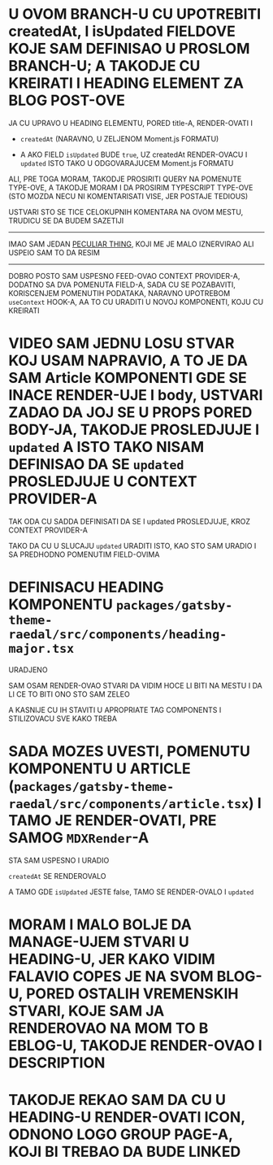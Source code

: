 # U OVOM BRANCH-U CU UPOTREBITI createdAt, I isUpdated FIELDOVE KOJE SAM DEFINISAO U PROSLOM BRANCH-U; A TAKODJE CU KREIRATI I HEADING ELEMENT ZA BLOG POST-OVE

JA CU UPRAVO U HEADING ELEMENTU, PORED title-A, RENDER-OVATI I

- `createdAt` (NARAVNO, U ZELJENOM Moment.js FORMATU)

- A AKO FIELD `isUpdated` BUDE `true`, UZ createdAt RENDER-OVACU I `updated` ISTO TAKO U ODGOVARAJUCEM Moment.js FORMATU

ALI, PRE TOGA MORAM, TAKODJE PROSIRITI QUERY NA POMENUTE TYPE-OVE, A TAKODJE MORAM I DA PROSIRIM TYPESCRIPT TYPE-OVE (STO MOZDA NECU NI KOMENTARISATI VISE, JER POSTAJE TEDIOUS) 

USTVARI STO SE TICE CELOKUPNIH KOMENTARA NA OVOM MESTU, TRUDICU SE DA BUDEM SAZETIJI

***

IMAO SAM JEDAN [PECULIAR THING](PECULIAR%20STUFF.md), KOJI ME JE MALO IZNERVIRAO ALI USPEIO SAM TO DA RESIM

***

DOBRO POSTO SAM USPESNO FEED-OVAO CONTEXT PROVIDER-A, DODATNO SA DVA POMENUTA FIELD-A, SADA CU SE POZABAVITI, KORISCENJEM POMENUTIH PODATAKA, NARAVNO UPOTREBOM `useContext` HOOK-A, AA TO CU URADITI U NOVOJ KOMPONENTI, KOJU CU KREIRATI

# VIDEO SAM JEDNU LOSU STVAR KOJ USAM NAPRAVIO, A TO JE DA SAM Article KOMPONENTI GDE SE INACE RENDER-UJE I body, USTVARI ZADAO DA JOJ SE U PROPS PORED BODY-JA, TAKODJE PROSLEDJUJE I `updated` A ISTO TAKO NISAM DEFINISAO DA SE `updated` PROSLEDJUJE U CONTEXT PROVIDER-A

TAK ODA CU SADDA DEFINISATI DA SE I updated PROSLEDJUJE, KROZ CONTEXT PROVIDER-A

TAKO DA CU U SLUCAJU `updated` URADITI ISTO, KAO STO SAM URADIO I SA PREDHODNO POMENUTIM FIELD-OVIMA

# DEFINISACU HEADING KOMPONENTU `packages/gatsby-theme-raedal/src/components/heading-major.tsx`

URADJENO

SAM OSAM RENDER-OVAO STVARI DA VIDIM HOCE LI BITI NA MESTU I DA LI CE TO BITI ONO STO SAM ZELEO

A KASNIJE CU IH STAVITI U APROPRIATE TAG COMPONENTS I STILIZOVACU SVE KAKO TREBA

# SADA MOZES UVESTI, POMENUTU KOMPONENTU U ARTICLE (`packages/gatsby-theme-raedal/src/components/article.tsx`) I TAMO JE RENDER-OVATI, PRE SAMOG `MDXRender`-A

STA SAM USPESNO I URADIO

`createdAt` SE RENDEROVALO

A TAMO GDE `isUpdated` JESTE false, TAMO SE RENDER-OVALO I `updated`

# MORAM I MALO BOLJE DA MANAGE-UJEM STVARI U HEADING-U, JER KAKO VIDIM FALAVIO COPES JE NA SVOM BLOG-U, PORED OSTALIH VREMENSKIH STVARI, KOJE SAM JA RENDEROVAO NA MOM TO B EBLOG-U, TAKODJE RENDER-OVAO I DESCRIPTION

# TAKODJE REKAO SAM DA CU U HEADING-U RENDER-OVATI ICON, ODNONO LOGO GROUP PAGE-A, KOJI BI TREBAO DA BUDE LINKED